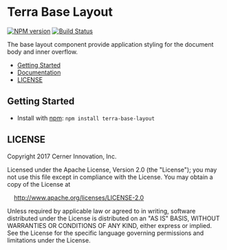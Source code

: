 # Terra Base Layout

[![NPM version](http://img.shields.io/npm/v/terra-base-layout.svg)](https://www.npmjs.org/package/terra-base-layout)
[![Build Status](https://travis-ci.org/cerner/terra-core.svg?branch=master)](https://travis-ci.org/cerner/terra-core)

The base layout component provide application styling for the document body and inner overflow.

- [Getting Started](#getting-started)
- [Documentation](https://github.com/cerner/terra-core/tree/master/packages/terra-base-layout/docs)
- [LICENSE](#license)

## Getting Started

- Install with [npm](https://www.npmjs.com): `npm install terra-base-layout`

## LICENSE

Copyright 2017 Cerner Innovation, Inc.

Licensed under the Apache License, Version 2.0 (the "License"); you may not use this file except in compliance with the License. You may obtain a copy of the License at

&nbsp;&nbsp;&nbsp;&nbsp;http://www.apache.org/licenses/LICENSE-2.0

Unless required by applicable law or agreed to in writing, software distributed under the License is distributed on an "AS IS" BASIS, WITHOUT WARRANTIES OR CONDITIONS OF ANY KIND, either express or implied. See the License for the specific language governing permissions and limitations under the License.
